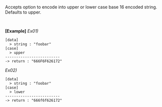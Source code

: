 Accepts option to encode into upper or lower case base 16 encoded string. Defaults to upper.

<br/>

**[Example]**
*Ex01)*
```
[data]
  > string : "foobar"
[case]
  > upper
-------------------------
-> return : "666F6F626172"
```
*Ex02)*
```
[data]
  > string : "foobar"
[case]
  > lower
-------------------------
-> return : "666f6f626172"
```
